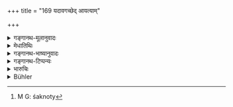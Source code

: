 +++
title = "169 यदावगच्छेद् आयत्याम्"

+++

<details><summary>गङ्गानथ-मूलानुवादः</summary>

When he knows that his superiority is certain in the future, and at the time there is but little harm done—then he should resort to peace.—(169)
</details>

<details><summary>मेधातिथिः</summary>

**आयतिर्** आगामी कालः । यद्य् एवं मन्येत "समबलो ममायम् अपि, एष न्यूनबलो वा, कालात् तु लब्धकृत्योपजापेन मित्रग्रहेण वा शक्नोम्य्[^२१९] एनम् अभिभवितुम्", **तदा संधिं** कुर्यात् । **आधिक्यम्** अधिकबलता । **ध्रुवं** निश्चितम् । **तदात्वे,** वर्तमानकालवचनो ऽयम् ॥ ७.१६९ ॥


[^२१९]:
     M G: śaknoty
</details>

<details><summary>गङ्गानथ-भाष्यानुवादः</summary>

‘Future’ is time to come.

When he knows that ‘this king is equal to me in strength—or I may be weaker now, but in time, by creating disunion among his people, or by entering into powerful alliances, I shall be able to defeat him’,—then he should make peace.

‘*Superiority*’ means *possession of superior force*.

‘*Certain*’— sure.

‘*At the time*’— this phrase denotes the *present time*.—(169)
</details>

<details><summary>गङ्गानथ-टिप्पन्यः</summary>

This verse is quoted in *Vīramitrodaya* (Rājanīti, p. 326), which adds
the following notes:—‘*āyatyam*,’ ‘in the future,’—‘*ādhikyam*,’
‘superiority of force,’—‘*tadātve*,’ ‘at the time.’
</details>

<details><summary>भारुचिः</summary>

आयत्यपेक्षय्**आल्पिकां पीडां **कृत्वा**त्मनः** **संधिं समाश्रयेत्** ॥ ७.१६९ ॥
</details>

<details><summary>Bühler</summary>

169	When (the king) knows (that) at some future time his superiority (is) certain, and (that) at the time present (he will suffer) little injury, then let him have recourse to peaceful measures.
</details>
